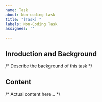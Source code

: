 ```yaml
---
name: Task
about: Non-coding task
title: "[Task] "
labels: Non-Coding Task
assignees: ''

---
```


## Inroduction and Background
/* Describe the background of this task */

## Content

/* Actual content here... */
